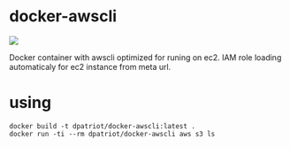 # docker-awscli

[![](https://badge.imagelayers.io/dpatriot/docker-awscli:latest.svg)](https://imagelayers.io/?images=dpatriot/docker-awscli:latest 'Get your own badge on imagelayers.io')

Docker container with awscli optimized for runing on ec2.
IAM role loading automaticaly for ec2 instance from meta url.

using
=====
```
docker build -t dpatriot/docker-awscli:latest . 
docker run -ti --rm dpatriot/docker-awscli aws s3 ls
```

